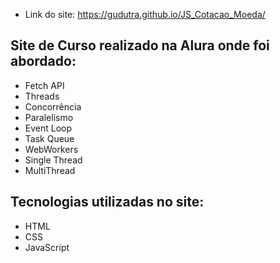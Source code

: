 * Link do site:
https://gudutra.github.io/JS_Cotacao_Moeda/

## Site de Curso realizado na Alura onde foi abordado:
* Fetch API
* Threads
* Concorrência
* Paralelismo
* Event Loop
* Task Queue
* WebWorkers
* Single Thread
* MultiThread

## Tecnologias utilizadas no site:
* HTML
* CSS
* JavaScript
